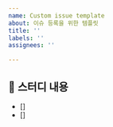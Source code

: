 ```yaml
---
name: Custom issue template
about: 이슈 등록을 위한 템플릿
title: ''
labels: ''
assignees: ''

---
```


## 📖 스터디 내용

- []
- []

